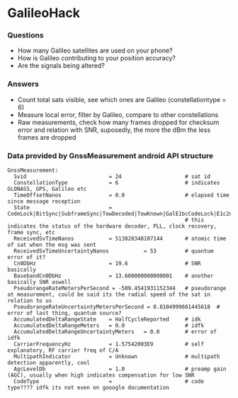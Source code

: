 # GalileoHack

### Questions
- How many Galileo satellites are used on your phone?
- How is Galileo contributing to your position accuracy?
- Are the signals being altered?

### Answers
- Count total sats visible, see which ones are Galileo (constellationtype = 6)
- Measure local error, filter by Galileo, compare to other constellations
- Raw measurements, check how many frames dropped for checksum error and relation with SNR, suposedly, the more the dBm the less frames are dropped

### Data provided by GnssMeasurement android API structure
```
GnssMeasurement:
  Svid                          = 24                    # sat id
  ConstellationType             = 6                     # indicates GLONASS, GPS, Galileo etc
  TimeOffsetNanos               = 0.0                   # elapsed time since message reception
  State                         = CodeLock|BitSync|SubframeSync|TowDecoded|TowKnown|GalE1bcCodeLock|E1c2ndCodeLock|GalE1bPageSync|2ndCodeLock|Other(10100000000000000)
                                                        # this indicates the status of the hardware decoder, PLL, clock recovery, frame sync, etc
  ReceivedSvTimeNanos           = 513828348107144       # atomic time of sat when the msg was sent
  ReceivedSvTimeUncertaintyNanos           = 53         # quantum error of it?
  Cn0DbHz                       = 19.6                  # SNR basically
  BasebandCn0DbHz               = 13.600000000000001    # another basically SNR aswell
  PseudorangeRateMetersPerSecond = -509.4541931152344   # pseudorange at measurement, could be said its the radial speed of the sat in relation to us
  PseudorangeRateUncertaintyMetersPerSecond = 0.8104999661445618  # error of last thing, quantum source?
  AccumulatedDeltaRangeState    = HalfCycleReported     # idk
  AccumulatedDeltaRangeMeters   = 0.0                   # idfk
  AccumulatedDeltaRangeUncertaintyMeters   = 0.0        # error of idfk
  CarrierFrequencyHz            = 1.57542003E9          # self explanatory, RF carrier freq of C/A
  MultipathIndicator            = Unknown               # multipath detection apparently, cool
  AgcLevelDb                    = 1.0                   # preamp gain (AGC), usually when high indicates compensation for low SNR
  CodeType                      =                       # code type???? idfk its not even on gooogle documentation
```
